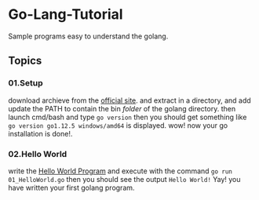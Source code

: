 # Go-Lang-Tutorial
Sample programs easy to understand  the golang.

## Topics

### 01.Setup

download archieve from the [official site](https://golang.org/dl/). 
and extract in a directory, and add update the PATH to contain the bin *folder* of the golang directory.
then launch cmd/bash and type ```go version```
then you should get something like ```go version go1.12.5 windows/amd64``` is displayed.
wow! now your go installation is done!.

### 02.Hello World
write the [Hello World Program](01_HelloWorld.go)
and execute with the command ```go run 01_HelloWorld.go```
then you should see the output ```Hello World!``` Yay! you have written your first golang program.
